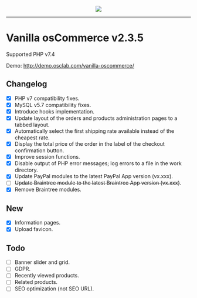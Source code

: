 <p align="center"><img src="https://i.ibb.co/PjyZh88/vanilla-oscommerce.png"></p>

---

Vanilla osCommerce v2.3.5
=========================

Supported PHP v7.4

Demo: <http://demo.osclab.com/vanilla-oscommerce/>

Changelog
---------
* [x] PHP v7 compatibility fixes.
* [x] MySQL v5.7 compatibility fixes.
* [x] Introduce hooks implementation.
* [x] Update layout of the orders and products administration pages to a tabbed
   layout.
* [x] Automatically select the first shipping rate available instead of the
   cheapest rate.
* [x] Display the total price of the order in the label of the checkout
   confirmation button.
* [x] Improve session functions.
* [x] Disable output of PHP error messages; log errors to a file in the work
   directory.
* [x] Update PayPal modules to the latest PayPal App version (vx.xxx).
* [ ] <s>Update Braintree module to the latest Braintree App version (vx.xxx)</s>.
* [x] Remove Braintree modules.

New
---
* [x] Information pages.
* [x] Upload favicon.

Todo
----
* [ ] Banner slider and grid.
* [ ] GDPR.
* [ ] Recently viewed products.
* [ ] Related products.
* [ ] SEO optimization (not SEO URL).
